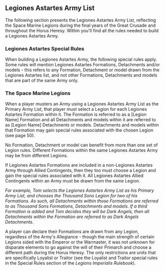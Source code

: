 ## Legiones Astartes Army List

The following section presents the Legiones Astartes Army List, reflecting the Space Marine Legions during the final years of the Great Crusade and throughout the Horus Heresy. Within you'll find all the rules needed to build a Legiones Astartes Army.

### Legiones Astartes Special Rules
When building a Legiones Astartes Army, the following special rules apply. Some rules will mention Legiones Astartes Formations, Detachments and/or models - this refers to any Formation, Detachment or model drawn from the Legiones Astartes list, and not other Formations, Detachments and models that are part of the same Army only.

### The Space Marine Legions

When a player musters an Army using a Legiones Astartes Army List as the Primary Army List, that player must select a Legion for each Legiones Astartes Formation within it. The Formation is referred to as a [Legion Name] Formation and all Detachments and models within it are referred to as [Legion Name] Detachments or models. Detachments and models within that Formation may gain special rules associated with the chosen Legion (see page 50).

No Formation, Detachment or model can benefit from more than one set of Legion rules. Different Formations within the same Legiones Astartes Army may be from different Legions.

If Legiones Astartes Formations are included in a non-Legiones Astartes Army through Allied Contingents, then they too must choose a Legion and gain the special rules associated with it. All Legiones Astartes Allied Contingents within an Army must be drawn from the same Legion.

*For example, Tom selects the Legiones Astartes Army List as his Primary Army List, and chooses the Thousand Sons Legion for two of his Formations. As such, all Detachments within those Formations are referred to as Thousand Sons Formations, Detachments and models. If a third Formation is added and Tom decides they will be Dark Angels, then all Detachments within the Formation are referred to as Dark Angels Detachments.*

A player can declare their Formations are drawn from any Legion, regardless of the Army's Allegiance - though the main strength of certain Legions sided with the Emperor or the Warmaster, it was not unknown for disparate elements to go against the will of their Primarch and choose a different path during the Horus Heresy. The only restrictions are units that are specifically Loyalist or Traitor (see the Loyalist and Traitor special rules in the Special Rules section of the *Legions Imperialis Rulebook*).
